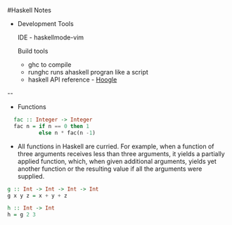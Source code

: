 #Haskell Notes

- Development Tools

  IDE - haskellmode-vim

  Build tools 
    - ghc to compile
    - runghc runs ahaskell progran like a script
    - haskell API reference - [Hoogle](https://www.haskell.org/hoogle/)



--
- Functions
```haskell
  fac :: Integer -> Integer
  fac n = if n == 0 then 1
          else n * fac(n -1)
```
- All functions in Haskell are curried. For example, when a function of three arguments receives less than three arguments, it yields a partially applied function, which, when given additional arguments, yields yet another function or the resulting value if all the arguments were supplied.

```haskell
g :: Int -> Int -> Int -> Int
g x y z = x + y + z

h :: Int -> Int
h = g 2 3
```


